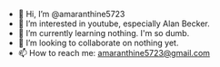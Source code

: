 - 👋 Hi, I’m @amaranthine5723
- 👀 I’m interested in youtube, especially Alan Becker.
- 🌱 I’m currently learning nothing. I'm so dumb.
- 💞️ I’m looking to collaborate on nothing yet.
- 📫 How to reach me: amaranthine5723@gmail.com 

<!---
amaranthine5723/amaranthine5723 is a ✨ special ✨ repository because its `README.md` (this file) appears on your GitHub profile.
You can click the Preview link to take a look at your changes.
--->
